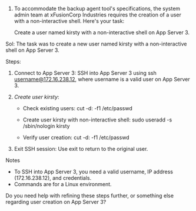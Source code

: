 1. To accommodate the backup agent tool's specifications, the system admin team at xFusionCorp Industries requires the creation of a user with a non-interactive shell. Here's your task:

   Create a user named kirsty with a non-interactive shell on App Server 3.

Sol:
The task was to create a new user named kirsty with a non-interactive shell on App Server 3.

Steps:
1. Connect to App Server 3: SSH into App Server 3 using ssh username@172.16.238.12, where username is a valid user on App Server 3.
2. *Create user kirsty*:

    - Check existing users: cut -d: -f1 /etc/passwd

    - Create user kirsty with non-interactive shell: sudo useradd -s /sbin/nologin kirsty

    - Verify user creation: cut -d: -f1 /etc/passwd

4. Exit SSH session: Use exit to return to the original user.

Notes
- To SSH into App Server 3, you need a valid username, IP address (172.16.238.12), and credentials.
- Commands are for a Linux environment.

Do you need help with refining these steps further, or something else regarding user creation on App Server 3?
